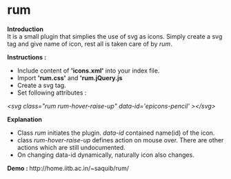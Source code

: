rum
===
<b>Introduction</b><br />
It is a small plugin that simplies the use of svg as icons. Simply create a svg tag and give name of icon, rest all is taken care of by <i>rum</i>.<br />

<b>Instructions : </b><br />
<ul>
  <li>Include content of <b>'icons.xml'</b> into your index file.</li>
  <li>Import <b>'rum.css'</b> and <b>'rum.jQuery.js</b></li>
  <li>Create a svg tag.</li>
  <li>Set following attributes :</li>
</ul>
<i>&lt;svg class="rum rum-hover-raise-up" data-id='epicons-pencil' &gt;&lt;/svg&gt;</i>

<b>Explanation</b><br />
<ul>
<li>Class <i>rum</i> initiates the plugin. <i>data-id</i> contained name(id) of the icon.</li>
<li>class <i>rum-hover-raise-up</i> defines action on mouse over. There are other actions which are still undocumented.</li>
<li>On changing data-id dynamically, naturally icon also changes.</li>
</ul>
<b>Demo : </b> http://home.iitb.ac.in/~saquib/rum/
